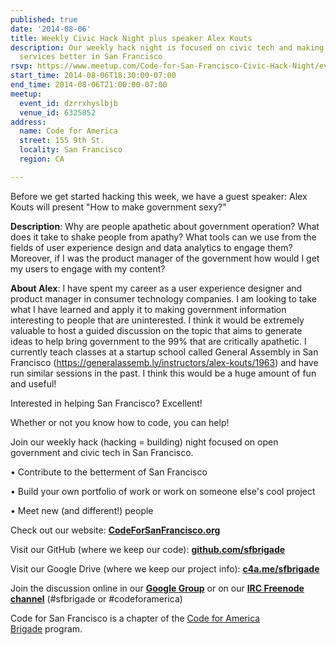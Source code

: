 ```yaml
---
published: true
date: '2014-08-06'
title: Weekly Civic Hack Night plus speaker Alex Kouts
description: Our weekly hack night is focused on civic tech and making government
  services better in San Francisco
rsvp: https://www.meetup.com/Code-for-San-Francisco-Civic-Hack-Night/events/193535152/
start_time: 2014-08-06T18:30:00-07:00
end_time: 2014-08-06T21:00:00-07:00
meetup:
  event_id: dzrrxhyslbjb
  venue_id: 6325852
address:
  name: Code for America
  street: 155 9th St.
  locality: San Francisco
  region: CA

---
```

<!-- imported via scripts/generate-events-from-meetup -->
<p>Before we get started hacking this week, we have a guest speaker: Alex Kouts will present "How to make government sexy?"</p> <p><b>Description</b>: Why are people apathetic about government operation? What does it take to shake people from apathy? What tools can we use from the fields of user experience design and data analytics to engage them? Moreover, if I was the product manager of the government how would I get my users to engage with my content?</p> <p><b>About Alex</b>: I have spent my career as a user experience designer and product manager in consumer technology companies. I am looking to take what I have learned and apply it to making government information interesting to people that are uninterested. I think it would be extremely valuable to host a guided discussion on the topic that aims to generate ideas to help bring government to the 99% that are critically apathetic. I currently teach classes at a startup school called General Assembly in San Francisco (<a href="https://generalassemb.ly/instructors/alex-kouts/1963"><a href="https://generalassemb.ly/instructors/alex-kouts/1963" class="linkified">https://generalassemb.ly/instructors/alex-kouts/1963</a></a>) and have run similar sessions in the past. I think this would be a huge amount of fun and useful!</p> <p>



Interested in helping San Francisco? Excellent!</p> <p>Whether or not you know how to code, you can help! </p> <p>Join our weekly hack (hacking = building) night focused on open government and civic tech in San Francisco. </p> <p>• Contribute to the betterment of San Francisco</p> <p>• Build your own portfolio of work or work on someone else's cool project</p> <p>• Meet new (and different!) people</p> <p>


Check out our website: <a href="http://www.codeforsanfrancisco.org"><b>CodeForSanFrancisco.org</b></a></p> <p>Visit our GitHub (where we keep our code): <a href="https://www.github.com/sfbrigade"><b>github.com/sfbrigade</b></a></p> <p>Visit our Google Drive (where we keep our project info): <a href="http://c4a.me/sfbrigade"><b>c4a.me/sfbrigade</b></a></p> <p>Join the discussion online in our <a href="https://groups.google.com/forum/#!forum/code-for-san-francisco"><b>Google Group</b></a> or on our <a href="http://webchat.freenode.net/"><b>IRC Freenode channel</b></a> (#sfbrigade or #codeforamerica) </p> <p>


Code for San Francisco is a chapter of the <a href="http://brigade.codeforamerica.org/">Code for America Brigade</a> program.</p> 

